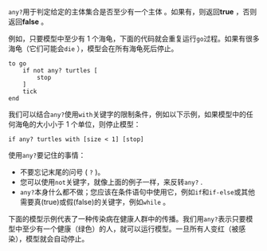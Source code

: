 ﻿`any?`用于判定给定的主体集合是否至少有一个主体 。如果有，则返回**true** ，否则返回**false** 。

例如，只要模型中至少有 1 个海龟，下面的代码就会重复运行`go`过程。如果有很多海龟（它们可能会`die` ），模型会在所有海龟死后停止。



```
to go
	if not any? turtles [
		stop
	]
	tick
end
```


我们可以结合`any?`使用`with`关键字的限制条件，例如以下示例，如果模型中的任何海龟的大小小于 1 个单位，则停止模型：



```
if any? turtles with [size < 1] [stop]
```


使用`any?`要记住的事情：

- 不要忘记末尾的问号 ( `?` )。
- 您可以使用`not`关键字，就像上面的例子一样，来反转`any?` .
- `any?`本身什么都不做；您应该在条件语句中使用它，例如`if`和`if-else`或其他需要真(true)或假(false)的关键字，例如`while` 。


下面的模型示例代表了一种传染病在健康人群中的传播。我们用`any?`表示只要模型中至少有一个健康（绿色）的人，就可以运行模型。一旦所有人变红（被感染），模型就会自动停止。
